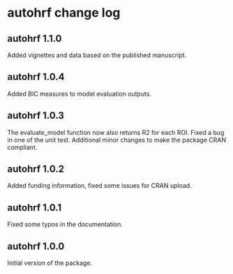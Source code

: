 # autohrf change log

## autohrf 1.1.0

Added vignettes and data based on the published manuscript.

## autohrf 1.0.4

Added BIC measures to model evaluation outputs.

## autohrf 1.0.3

The evaluate_model function now also returns R2 for each ROI. Fixed a bug in one of the unit test. Additional minor changes to make the package CRAN compliant.

## autohrf 1.0.2

Added funding information, fixed some issues for CRAN upload.

## autohrf 1.0.1

Fixed some typos in the documentation.

## autohrf 1.0.0

Initial version of the package.
